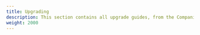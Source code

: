 ```yaml
---
title: Upgrading
description: This section contains all upgrade guides, from the Companion of the Management Console to the UMH stack.
weight: 2000
---
```

